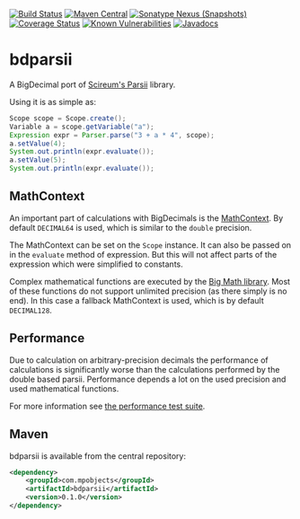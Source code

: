 [![Build Status](https://travis-ci.org/mpobjects/bdparsii.svg?branch=master)](https://travis-ci.org/mpobjects/bdparsii)
[![Maven Central](https://img.shields.io/maven-central/v/com.mpobjects/bdparsii.svg)](https://search.maven.org/search?q=g:com.mpobjects%20AND%20a:bdparsii)
[![Sonatype Nexus (Snapshots)](https://img.shields.io/nexus/s/https/oss.sonatype.org/com.mpobjects/bdparsii.svg)](https://oss.sonatype.org/content/repositories/snapshots/com/mpobjects/bdparsii/)
[![Coverage Status](https://coveralls.io/repos/github/mpobjects/bdparsii/badge.svg?branch=master)](https://coveralls.io/github/mpobjects/bdparsii?branch=master)
[![Known Vulnerabilities](https://snyk.io/test/github/mpobjects/bdparsii/badge.svg)](https://snyk.io/test/github/mpobjects/bdparsii)
[![Javadocs](https://www.javadoc.io/badge/com.mpobjects/bdparsii.svg)](https://www.javadoc.io/doc/com.mpobjects/bdparsii)

# bdparsii 

A BigDecimal port of [Scireum's Parsii](https://github.com/scireum/parsii) library. 

Using it is as simple as:

```java
Scope scope = Scope.create();   
Variable a = scope.getVariable("a");   
Expression expr = Parser.parse("3 + a * 4", scope);   
a.setValue(4);   
System.out.println(expr.evaluate());   
a.setValue(5);   
System.out.println(expr.evaluate());
```

## MathContext

An important part of calculations with BigDecimals is the [MathContext](https://docs.oracle.com/javase/8/docs/api/java/math/MathContext.html). By default `DECIMAL64` is used, which is similar to the `double` precision.

The MathContext can be set on the `Scope` instance. It can also be passed on in the `evaluate` method of expression. But this will not affect parts of the expression which were simplified to constants.

Complex mathematical functions are executed by the [Big Math library](https://github.com/eobermuhlner/big-math). Most of these functions do not support unlimited precision (as there simply is no end). In this case a fallback MathContext is used, which is by default `DECIMAL128`.

## Performance

Due to calculation on arbitrary-precision decimals the performance of calculations is significantly worse than the calculations performed by the double based parsii.
Performance depends a lot on the used precision and used mathematical functions.

For more information see [the performance test suite](src/test/perftest/README.md).

## Maven

bdparsii is available from the central repository:

```xml
<dependency>
	<groupId>com.mpobjects</groupId>
	<artifactId>bdparsii</artifactId>
	<version>0.1.0</version>
</dependency>
```
